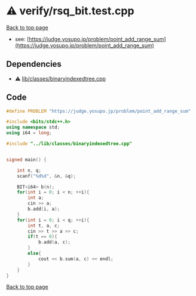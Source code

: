 <!-- mathjax config similar to math.stackexchange -->
<script type="text/javascript" async
  src="https://cdnjs.cloudflare.com/ajax/libs/mathjax/2.7.5/MathJax.js?config=TeX-MML-AM_CHTML">
</script>
<script type="text/x-mathjax-config">
  MathJax.Hub.Config({
    TeX: { equationNumbers: { autoNumber: "AMS" }},
    tex2jax: {
      inlineMath: [ ['$','$'] ],
      processEscapes: true
    },
    "HTML-CSS": { matchFontHeight: false },
    displayAlign: "left",
    displayIndent: "2em"
  });
</script>

<script type="text/javascript" src="https://cdnjs.cloudflare.com/ajax/libs/jquery/3.4.1/jquery.min.js"></script>
<script src="https://cdn.jsdelivr.net/npm/jquery-balloon-js@1.1.2/jquery.balloon.min.js" integrity="sha256-ZEYs9VrgAeNuPvs15E39OsyOJaIkXEEt10fzxJ20+2I=" crossorigin="anonymous"></script>
<script type="text/javascript" src="../../assets/js/copy-button.js"></script>
<link rel="stylesheet" href="../../assets/css/copy-button.css" />


# :warning: verify/rsq_bit.test.cpp


[Back to top page](../../index.html)

* see: [https://judge.yosupo.jp/problem/point_add_range_sum](https://judge.yosupo.jp/problem/point_add_range_sum)


## Dependencies
* :warning: [lib/classes/binaryindexedtree.cpp](../../library/lib/classes/binaryindexedtree.cpp.html)


## Code
```cpp
#define PROBLEM "https://judge.yosupo.jp/problem/point_add_range_sum"

#include <bits/stdc++.h>
using namespace std;
using i64 = long;

#include "../lib/classes/binaryindexedtree.cpp"


signed main() {

    int n, q;
    scanf("%d%d", &n, &q);

    BIT<i64> b(n);
    for(int i = 0; i < n; ++i){
        int a;
        cin >> a;
        b.add(i, a);
    }
    for(int i = 0; i < q; ++i){
        int t, a, c;
        cin >> t >> a >> c;
        if(t == 0){
            b.add(a, c);
        }
        else{
            cout << b.sum(a, c) << endl;
        }
    }
}


```

[Back to top page](../../index.html)

